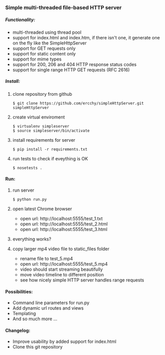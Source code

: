 ### Simple multi-threaded file-based HTTP server

##### Functionality:
* multi-threaded using thread pool
* support for index.html and index.htm, if there isn't one, it generate one on the fly like the SimpleHttpServer
* support for GET requests only
* support for static content only
* support for mime types
* support for 200, 206 and 404 HTTP response status codes
* support for single range HTTP GET requests (RFC 2616)

##### Install:

1. clone repository from github
	```
	$ git clone https://github.com/ercchy/simpleHttpServer.git simpleHttpServer
	```

2. create virtual enviroment
	```
	$ virtualenv simpleserver
	$ source simpleserver/bin/activate
	```

3. install requirements for server
	```
	$ pip install -r requirements.txt
	```

4. run tests to check if eveything is OK
	```
	$ nosetests .
	```

#### Run:

1. run server

	```
	$ python run.py
	```

2. open latest Chrome browser
    * open url: http://localhost:5555/test_1.txt
    * open url: http://localhost:5555/test_2.html
    * open url: http://localhost:5555/test_3.html
	
	
3. everything works?	
4. copy larger mp4 video file to static_files folder
    * rename file to test_5.mp4
    * open url: http://localhost:5555/test_5.mp4
    * video should start streaming beautifully
    * move video timeline to different position
    * see how nicely simple HTTP server handles range requests

#### Possibilities:
* Command line parameters for run.py
* Add dynamic url routes and views
* Templating
* And so much more ...

#### Changelog:
* Improve usability by added support for index.html
* Clone this git repository